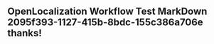 <properties
ms.topic="hero-topic"
ms.test1="hero-topic"
ms.test2="test"/>

## OpenLocalization Workflow Test MarkDown 2095f393-1127-415b-8bdc-155c386a706e thanks!
